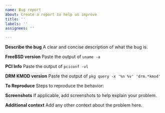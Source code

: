 ```yaml
---
name: Bug report
about: Create a report to help us improve
title: ''
labels: ''
assignees: ''

---
```


**Describe the bug**
A clear and concise description of what the bug is.

**FreeBSD version**
Paste the output of `uname -a`

**PCI Info**
Paste the output of `pciconf -vl`

**DRM KMOD version**
Paste the output of `pkg query -x '%n %v' 'drm.*kmod'`

**To Reproduce**
Steps to reproduce the behavior:

**Screenshots**
If applicable, add screenshots to help explain your problem.

**Additional context**
Add any other context about the problem here.
